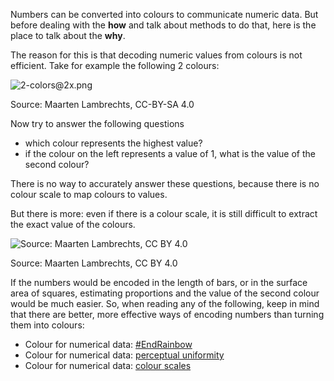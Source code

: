 Numbers can be converted into colours to communicate numeric data. But before dealing with the **how** and talk about methods to do that, here is the place to talk about the **why**.

The reason for this is that decoding numeric values from colours is not efficient. Take for example the following 2 colours:

![2-colors@2x.png](Colour%20use%20in%20data%20visualisation%20acd08b9e488e4cd9bd518e063a86f6b7/2-colors2x.png)

Source: Maarten Lambrechts, CC-BY-SA 4.0

Now try to answer the following questions

- which colour represents the highest value?
- if the colour on the left represents a value of 1, what is the value of the second colour?

There is no way to accurately answer these questions, because there is no colour scale to map colours to values.

But there is more: even if there is a colour scale, it is still difficult to extract the exact value of the colours.

![Source: Maarten Lambrechts, CC BY 4.0](Colour%20use%20in%20data%20visualisation%20acd08b9e488e4cd9bd518e063a86f6b7/colors-with-legend2x.png)

Source: Maarten Lambrechts, CC BY 4.0

If the numbers would be encoded in the length of bars, or in the surface area of squares, estimating proportions and the value of the second colour would be much easier. So, when reading any of the following, keep in mind that there are better, more effective ways of encoding numbers than turning them into colours:

- Colour for numerical data: <span class='internal-link'>[#EndRainbow](colour-for-numerical-data-endrainbow)</span>
- Colour for numerical data: <span class='internal-link'>[perceptual uniformity](colour-for-numerical-data-perceptual-uniformity)</span>
- Colour for numerical data: <span class='internal-link'>[colour scales](colour-for-numerical-colour-scales)</span>